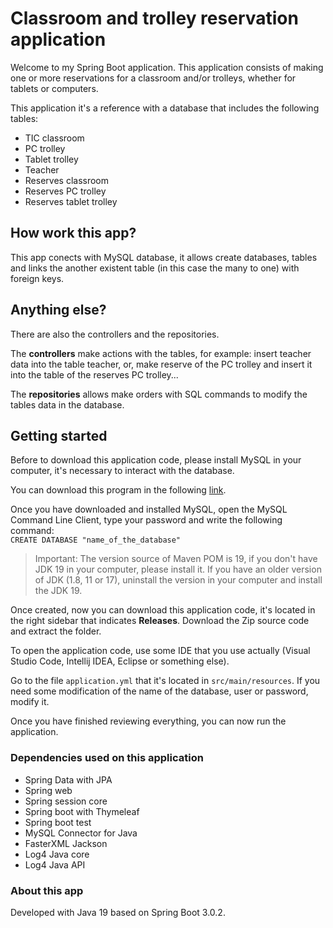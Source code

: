 # Classroom and trolley reservation application

Welcome to my Spring Boot application. This application consists of making one or more reservations for a classroom and/or trolleys, whether for tablets or computers.

This application it's a reference with a database that includes the following tables:
- TIC classroom
- PC trolley
- Tablet trolley
- Teacher
- Reserves classroom
- Reserves PC trolley
- Reserves tablet trolley

## How work this app?

This app conects with MySQL database, it allows create databases, tables and links the another existent table (in this case the many to one) with foreign keys.

## Anything else?

There are also the controllers and the repositories.

The **controllers** make actions with the tables, for example: insert teacher data into the table teacher, or, make reserve of the PC trolley and insert it into the table of the reserves PC trolley...

The **repositories** allows make orders with SQL commands to modify the tables data in the database.

## Getting started

Before to download this application code, please install MySQL in your computer, it's necessary to interact with the database.

You can download this program in the following [link](https://dev.mysql.com/downloads/mysql/).

Once you have downloaded and installed MySQL, open the MySQL Command Line Client, type your password and write the following command:\
` CREATE DATABASE "name_of_the_database" `

> Important: The version source of Maven POM is 19, if you don't have JDK 19 in your computer, please install it. If you have an older version of JDK (1.8, 11 or 17), uninstall the version in your computer and install the JDK 19.

Once created, now you can download this application code, it's located in the right sidebar that indicates **Releases**. Download the Zip source code and extract the folder.

To open the application code, use some IDE that you use actually (Visual Studio Code, Intellij IDEA, Eclipse or something else).

Go to the file `application.yml` that it's located in `src/main/resources`. If you need some modification of the name of the database, user or password, modify it.

Once you have finished reviewing everything, you can now run the application.

### Dependencies used on this application

- Spring Data with JPA
- Spring web
- Spring session core
- Spring boot with Thymeleaf
- Spring boot test
- MySQL Connector for Java
- FasterXML Jackson
- Log4 Java core
- Log4 Java API

### About this app ###

Developed with Java 19 based on Spring Boot 3.0.2.